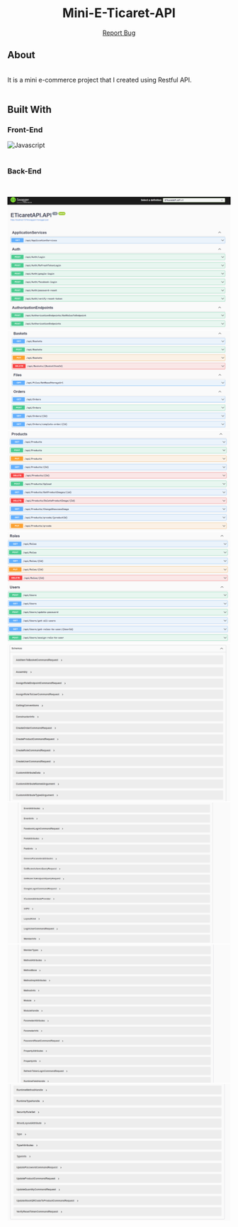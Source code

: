 <div align="center">
  <h1 align="center">Mini-E-Ticaret-API</h1>
  <p align="center">
    <a href="https://github.com/berkaykarakush/Mini-E-Ticaret-API/issues/new">Report Bug</a>
  </p>
</div>

## About
</br>
It is a mini e-commerce project that I created using Restful API.
</br></br>

## Built With
<h3>Front-End</h3>
</hr>
<div style="display:flex"><img alt="Javascript" src="https://img.shields.io/badge/JavaScript-F7DF1E?style=for-the-badge&logo=javascript&logoColor=black" />
<img alt="" src="https://img.shields.io/badge/angular-CA4245?style=for-the-badge&logo=angular&logoColor=white" />
<img alt="" src="https://img.shields.io/badge/Angular_Material-CA4245?style=for-the-badge&logo=angular-material&logoColor=white" />
<img alt="" src="https://img.shields.io/badge/Sass-CC6699?style=for-the-badge&logo=sass&logoColor=white" />
<img alt="" src="https://img.shields.io/badge/Bootstrap-563D7C?style=for-the-badge&logo=bootstrap&logoColor=white" />
<img alt="" src="https://img.shields.io/badge/HTML-E34F26?style=for-the-badge&logo=html&logoColor=white" /></div>
<img alt="" src="https://img.shields.io/badge/CSS-E34F26?style=for-the-badge&logo=css&logoColor=white" /></div>
</br>
<h3>Back-End</h3>
</hr>
<div style="display:flex">
<img alt="" src="https://img.shields.io/badge/C%23-239120?style=for-the-badge&logo=c-sharp&logoColor=white" />
<img alt="" src="https://img.shields.io/badge/.NET-5C2D91?style=for-the-badge&logo=.net&logoColor=white" />
<img alt="" src="https://img.shields.io/badge/WebApi-0082C9?style=for-the-badge&logo=json&logoColor=white" />
<img alt="" src="https://img.shields.io/badge/PostgreSQL-00000F?style=for-the-badge&logo=postgresql&logoColor=white" />
<img alt="" src="https://img.shields.io/badge/signalr-16B991?style=for-the-badge&logo=signalr&logoColor=white" />
<img alt="" src="https://img.shields.io/badge/azure-0055B4?style=for-the-badge&logo=microsoft-azure&logoColor=white" />
</div>

</br>

![alt text](https://github.com/berkaykarakush/Mini-E-Ticaret-API/blob/dev/1.png?raw=true)
![alt text](https://github.com/berkaykarakush/Mini-E-Ticaret-API/blob/dev/2.png?raw=true)
![alt text](https://github.com/berkaykarakush/Mini-E-Ticaret-API/blob/dev/3.png?raw=true)
![alt text](https://github.com/berkaykarakush/Mini-E-Ticaret-API/blob/dev/4.png?raw=true)
![alt text](https://github.com/berkaykarakush/Mini-E-Ticaret-API/blob/dev/5.png?raw=true)
![alt text](https://github.com/berkaykarakush/Mini-E-Ticaret-API/blob/dev/6.png?raw=true)
![alt text](https://github.com/berkaykarakush/Mini-E-Ticaret-API/blob/dev/7.png?raw=true)
![alt text](https://github.com/berkaykarakush/Mini-E-Ticaret-API/blob/dev/8.png?raw=true)
